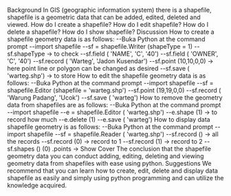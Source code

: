 
Background
In GIS (geographic information system) there is a shapefile, shapefile is a geometric data that can be added, edited, deleted and viewed.
How do I create a shapefile?
How do I edit shapefile?
How do I delete a shapefile?
How do I show shapefile?
Discussion
How to create a shapefile geometry data is as follows:
--Buka Python at the command prompt
--import shapefile
--sf = shapefile.Writer (shapeType = 1)
--sf.shapeType -> to check
--sf.field ( 'NAME', 'C', '40')
--sf.field ( 'OWNER', 'C', '40')
--sf.record ( 'Warteg', 'Jadon Kusendar')
--sf.point (10,10,0,0) -> here point line or polygon can be changed as desired
--sf.save ( 'warteg.shp') -> to store
How to edit the shapefile geometry data is as follows:
--Buka Python at the command prompt
--import shapefile
--sf = shapefile.Editor (shapefile = 'warteg.shp')
--sf.point (19,19,0,0)
--sf.record ( 'Warung Padang', 'Ucok')
--sf.save ( 'warteg')
How to remove the geometry data from shapefiles are as follows:
--Buka Python at the command prompt
--import shapefile
--e = shapefile.Editor ( 'warteg.shp')
--e.shape (1) -> to record how much
--e.delete (1)
--e.save ( 'warteg')
How to display data shapefile geometry is as follows:
--Buka Python at the command prompt
--import shapefile
--sf = shapefile.Reader ( 'warteg.shp')
--sf.record () -> all the records
--sf.record (0) -> record to 1
--sf.record (1) -> record to 2
--sf.shapes () (0) .points -> Show
Cover
The conclusion that the shapefile geometry data you can conduct adding, editing, deleting and viewing geometry data from shapefiles with ease using python.
Suggestions We recommend that you can learn how to create, edit, delete and display data shapefile as easily and simply using python programming and can utilize the knowledge acquired.
